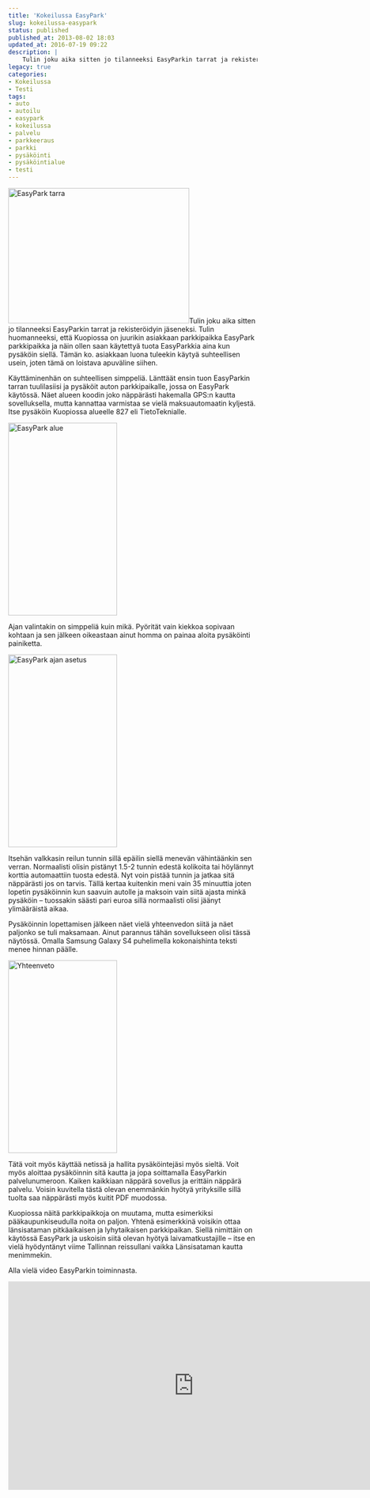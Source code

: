 ```yaml
---
title: 'Kokeilussa EasyPark'
slug: kokeilussa-easypark
status: published
published_at: 2013-08-02 18:03
updated_at: 2016-07-19 09:22
description: |
    Tulin joku aika sitten jo tilanneeksi EasyParkin tarrat ja rekisteröidyin jäseneksi. Tulin huomanneeksi, että Kuopiossa on juurikin asiakkaan parkkipaikka EasyPark parkkipaikka ja näin ollen saan käytettyä tuota EasyParkkia aina kun pysäköin siellä. Tämän ko. asiakkaan luona tuleekin käytyä suhteellisen usein, joten tämä on loistava apuväline siihen. Käyttäminenhän on suhteellisen simppeliä. Länttäät ensin tuon EasyParkin tarran… Jatka lukemista Kokeilussa EasyPark
legacy: true
categories:
- Kokeilussa
- Testi
tags:
- auto
- autoilu
- easypark
- kokeilussa
- palvelu
- parkkeeraus
- parkki
- pysäköinti
- pysäköintialue
- testi
---
```


<p><a href="https://cdn.markokaartinen.net/uploads/2013/08/20130802_085344-e1375423974369.jpg"><img loading="lazy" decoding="async" class="alignright wp-image-4186" src="https://cdn.markokaartinen.net/uploads/2013/08/20130802_085344-e1375423974369-610x457.jpg" alt="EasyPark tarra" width="366" height="274" /></a>Tulin joku aika sitten jo tilanneeksi EasyParkin tarrat ja rekisteröidyin jäseneksi. Tulin huomanneeksi, että Kuopiossa on juurikin asiakkaan parkkipaikka EasyPark parkkipaikka ja näin ollen saan käytettyä tuota EasyParkkia aina kun pysäköin siellä. Tämän ko. asiakkaan luona tuleekin käytyä suhteellisen usein, joten tämä on loistava apuväline siihen.</p>
<p>Käyttäminenhän on suhteellisen simppeliä. Länttäät ensin tuon EasyParkin tarran tuulilasiisi ja pysäköit auton parkkipaikalle, jossa on EasyPark käytössä. Näet alueen koodin joko näppärästi hakemalla GPS:n kautta sovelluksella, mutta kannattaa varmistaa se vielä maksuautomaatin kyljestä. Itse pysäköin Kuopiossa alueelle 827 eli TietoTeknialle.</p>
<p><a href="https://cdn.markokaartinen.net/uploads/2013/08/Screenshot_2013-08-02-08-54-06.png"><img loading="lazy" decoding="async" class=" wp-image-4187 alignnone" src="https://cdn.markokaartinen.net/uploads/2013/08/Screenshot_2013-08-02-08-54-06-610x1084.png" alt="EasyPark alue" width="220" height="390" /></a></p>
<p>Ajan valintakin on simppeliä kuin mikä. Pyörität vain kiekkoa sopivaan kohtaan ja sen jälkeen oikeastaan ainut homma on painaa aloita pysäköinti painiketta.</p>
<p><a href="https://cdn.markokaartinen.net/uploads/2013/08/Screenshot_2013-08-02-08-54-18.png"><img loading="lazy" decoding="async" class=" wp-image-4188 alignnone" src="https://cdn.markokaartinen.net/uploads/2013/08/Screenshot_2013-08-02-08-54-18-610x1084.png" alt="EasyPark ajan asetus" width="220" height="390" /></a></p>
<p>Itsehän valkkasin reilun tunnin sillä epäilin siellä menevän vähintäänkin sen verran. Normaalisti olisin pistänyt 1.5-2 tunnin edestä kolikoita tai höylännyt korttia automaattiin tuosta edestä. Nyt voin pistää tunnin ja jatkaa sitä näppärästi jos on tarvis. Tällä kertaa kuitenkin meni vain 35 minuuttia joten lopetin pysäköinnin kun saavuin autolle ja maksoin vain siitä ajasta minkä pysäköin &#8211; tuossakin säästi pari euroa sillä normaalisti olisi jäänyt ylimääräistä aikaa.</p>
<p>Pysäköinnin lopettamisen jälkeen näet vielä yhteenvedon siitä ja näet paljonko se tuli maksamaan. Ainut parannus tähän sovellukseen olisi tässä näytössä. Omalla Samsung Galaxy S4 puhelimella kokonaishinta teksti menee hinnan päälle.</p>
<p><a href="https://cdn.markokaartinen.net/uploads/2013/08/Screenshot_2013-08-02-08-54-55.png"><img loading="lazy" decoding="async" class=" wp-image-4190 alignnone" src="https://cdn.markokaartinen.net/uploads/2013/08/Screenshot_2013-08-02-08-54-55-610x1084.png" alt="Yhteenveto" width="220" height="390" /></a></p>
<p>Tätä voit myös käyttää netissä ja hallita pysäköintejäsi myös sieltä. Voit myös aloittaa pysäköinnin sitä kautta ja jopa soittamalla EasyParkin palvelunumeroon. Kaiken kaikkiaan näppärä sovellus ja erittäin näppärä palvelu. Voisin kuvitella tästä olevan enemmänkin hyötyä yrityksille sillä tuolta saa näppärästi myös kuitit PDF muodossa.</p>
<p>Kuopiossa näitä parkkipaikkoja on muutama, mutta esimerkiksi pääkaupunkiseudulla noita on paljon. Yhtenä esimerkkinä voisikin ottaa länsisataman pitkäaikaisen ja lyhytaikaisen parkkipaikan. Siellä nimittäin on käytössä EasyPark ja uskoisin siitä olevan hyötyä laivamatkustajille &#8211; itse en vielä hyödyntänyt viime Tallinnan reissullani vaikka Länsisataman kautta menimmekin.</p>
<p>Alla vielä video EasyParkin toiminnasta.</p>
<p><iframe loading="lazy" title="EasyPark alle minuutissa" width="750" height="422" src="https://www.youtube.com/embed/FrdTyNySWso?feature=oembed" frameborder="0" allow="accelerometer; autoplay; clipboard-write; encrypted-media; gyroscope; picture-in-picture" allowfullscreen></iframe></p>